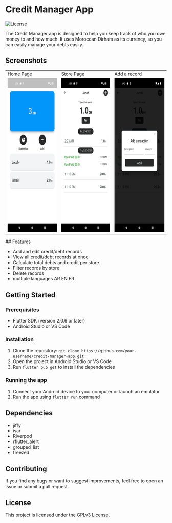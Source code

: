 # Credit Manager App

[![License](https://img.shields.io/badge/License-GPL-blue.svg)](https://opensource.org/licenses/MIT)

The Credit Manager app is designed to help you keep track of who you owe money to and how much. It uses Moroccan Dirham as its currency, so you can easily manage your debts easily.

## Screenshots
<table>
  <tr>
    <td>Home Page</td>
     <td>Store Page</td>
     <td>Add a record</td>
  </tr>
  <tr>
    <td><img src="screenshots/1.png" width=270 height=480></td>
    <td><img src="screenshots/2.png" width=270 height=480></td>
    <td><img src="screenshots/4.png" width=270 height=480></td>
  </tr>
 </table>
## Features

- Add and edit credit/debt records
- View all credit/debt records at once
- Calculate total debts and credit per store
- Filter records by store
- Delete records
- multiple languages AR EN FR

## Getting Started

### Prerequisites

- Flutter SDK (version 2.0.6 or later)
- Android Studio or VS Code

### Installation

1. Clone the repository: `git clone https://github.com/your-username/credit-manager-app.git`
2. Open the project in Android Studio or VS Code
3. Run `flutter pub get` to install the dependencies

### Running the app

1. Connect your Android device to your computer or launch an emulator
2. Run the app using `flutter run` command

## Dependencies

- jiffy
- isar
- Riverpod
- rflutter_alert
- grouped_list
- freezed

## Contributing

If you find any bugs or want to suggest improvements, feel free to open an issue or submit a pull request.

## License

This project is licensed under the [GPLv3 License](https://opensource.org/license/gpl-3-0).

